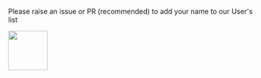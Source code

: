 Please raise an issue or PR (recommended) to add your name to our User's list

<a href="http://dallinromney.com" title="DallinRomney.com" ><img src="http://dallinromney.com/favicon.ico" width="80px" ></a>